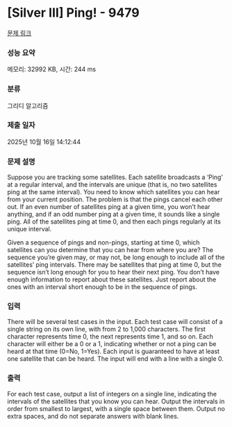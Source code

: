 # [Silver III] Ping! - 9479 

[문제 링크](https://www.acmicpc.net/problem/9479) 

### 성능 요약

메모리: 32992 KB, 시간: 244 ms

### 분류

그리디 알고리즘

### 제출 일자

2025년 10월 16일 14:12:44

### 문제 설명

<p>Suppose you are tracking some satellites. Each satellite broadcasts a ‘Ping’ at a regular interval, and the intervals are unique (that is, no two satellites ping at the same interval). You need to know which satellites you can hear from your current position. The problem is that the pings cancel each other out. If an even number of satellites ping at a given time, you won’t hear anything, and if an odd number ping at a given time, it sounds like a single ping. All of the satellites ping at time 0, and then each pings regularly at its unique interval.</p>

<p>Given a sequence of pings and non-pings, starting at time 0, which satellites can you determine that you can hear from where you are? The sequence you’re given may, or may not, be long enough to include all of the satellites’ ping intervals. There may be satellites that ping at time 0, but the sequence isn’t long enough for you to hear their next ping. You don’t have enough information to report about these satellites. Just report about the ones with an interval short enough to be in the sequence of pings.</p>

### 입력 

 <p>There will be several test cases in the input. Each test case will consist of a single string on its own line, with from 2 to 1,000 characters. The first character represents time 0, the next represents time 1, and so on. Each character will either be a 0 or a 1, indicating whether or not a ping can be heard at that time (0=No, 1=Yes). Each input is guaranteed to have at least one satellite that can be heard. The input will end with a line with a single 0. </p>

### 출력 

 <p>For each test case, output a list of integers on a single line, indicating the intervals of the satellites that you know you can hear. Output the intervals in order from smallest to largest, with a single space between them. Output no extra spaces, and do not separate answers with blank lines.</p>


